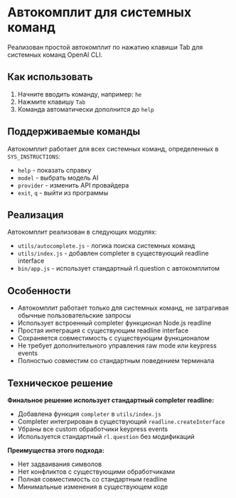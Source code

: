 # Автокомплит для системных команд

Реализован простой автокомплит по нажатию клавиши Tab для системных команд OpenAI CLI.

## Как использовать

1. Начните вводить команду, например: `he`
2. Нажмите клавишу `Tab`
3. Команда автоматически дополнится до `help`

## Поддерживаемые команды

Автокомплит работает для всех системных команд, определенных в `SYS_INSTRUCTIONS`:

- `help` - показать справку
- `model` - выбрать модель AI
- `provider` - изменить API провайдера
- `exit`, `q` - выйти из программы

## Реализация

Автокомплит реализован в следующих модулях:

- `utils/autocomplete.js` - логика поиска системных команд
- `utils/index.js` - добавлен completer в существующий readline interface
- `bin/app.js` - использует стандартный rl.question с автокомплитом

## Особенности

- Автокомплит работает только для системных команд, не затрагивая обычные пользовательские запросы
- Использует встроенный completer функционал Node.js readline
- Простая интеграция с существующим readline interface
- Сохраняется совместимость с существующим функционалом
- Не требует дополнительного управления raw mode или keypress events
- Полностью совместим со стандартным поведением терминала

## Техническое решение

**Финальное решение использует стандартный completer readline:**
- Добавлена функция `completer` в `utils/index.js`
- Completer интегрирован в существующий `readline.createInterface`
- Убраны все custom обработчики keypress events
- Используется стандартный `rl.question` без модификаций

**Преимущества этого подхода:**
- Нет задваивания символов
- Нет конфликтов с существующими обработчиками
- Полная совместимость со стандартным readline
- Минимальные изменения в существующем коде
